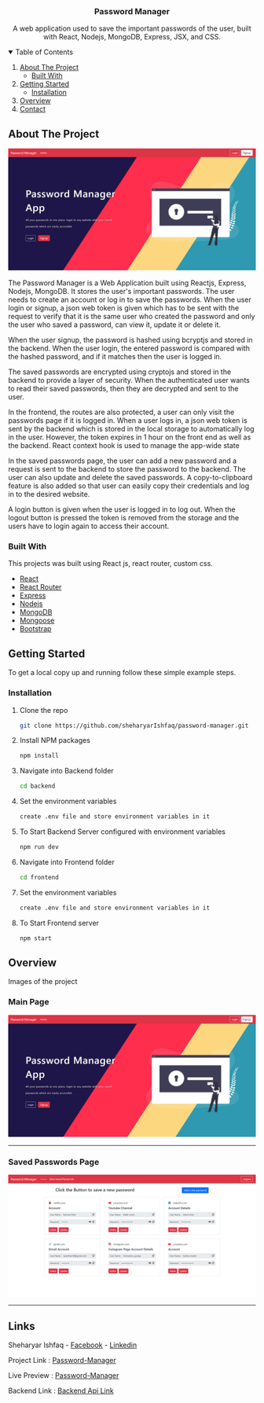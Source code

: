 <!-- PROJECT LOGO -->
<br />
<p align="center">

  <h3 align="center">Password Manager</h3>

  <p align="center">
    A web application used to save the important passwords of the user, built with React, Nodejs, MongoDB, Express, JSX, and CSS.
    <br />
  </p>
</p>

<!-- TABLE OF CONTENTS -->
<details open="open">
  <summary>Table of Contents</summary>
  <ol>
    <li>
      <a href="#about-the-project">About The Project</a>
      <ul>
        <li><a href="#built-with">Built With</a></li>
      </ul>
    </li>
    <li>
      <a href="#getting-started">Getting Started</a>
      <ul>
        <li><a href="#installation">Installation</a></li>
      </ul>
    </li>
    <li><a href="#overview">Overview</a></li>
    <li><a href="#contact">Contact</a></li>
  </ol>
</details>

<!-- ABOUT THE PROJECT -->

## About The Project

![Main Page](./readme-images/main-page.png)

The Password Manager is a Web Application built using Reactjs, Express, Nodejs, MongoDB. It stores the user's important passwords. The user needs to create an account or log in to save the passwords. When the user login or signup, a json web token is given which has to be sent with the request to verify that it is the same user who created the password and only the user who saved a password, can view it, update it or delete it.

When the user signup, the password is hashed using bcryptjs and stored in the backend. When the user login, the entered password is compared with the hashed password, and if it matches then the user is logged in.

The saved passwords are encrypted using cryptojs and stored in the backend to provide a layer of security. When the authenticated user wants to read their saved passwords, then they are decrypted and sent to the user.

In the frontend, the routes are also protected, a user can only visit the passwords page if it is logged in. When a user logs in, a json web token is sent by the backend which is stored in the local storage to automatically log in the user. However, the token expires in 1 hour on the front end as well as the backend. React context hook is used to manage the app-wide state

In the saved passwords page, the user can add a new password and a request is sent to the backend to store the password to the backend. The user can also update and delete the saved passwords. A copy-to-clipboard feature is also added so that user can easily copy their credentials and log in to the desired website.

A login button is given when the user is logged in to log out. When the logout button is pressed the token is removed from the storage and the users have to login again to access their account.

### Built With

This projects was built using React js, react router, custom css.

- [React](https://reactjs.org/)
- [React Router](https://reactrouter.com/)
- [Express](https://expressjs.com/)
- [Nodejs](https://nodejs.org/en/)
- [MongoDB](https://www.mongodb.com/)
- [Mongoose](https://mongoosejs.com/)
- [Bootstrap](https://getbootstrap.com/)

<!-- GETTING STARTED -->

## Getting Started

To get a local copy up and running follow these simple example steps.

### Installation

1. Clone the repo
   ```sh
   git clone https://github.com/sheharyarIshfaq/password-manager.git
   ```
1. Install NPM packages
   ```sh
   npm install
   ```
1. Navigate into Backend folder
   ```sh
   cd backend
   ```
1. Set the environment variables
   ```sh
   create .env file and store environment variables in it
   ```
1. To Start Backend Server configured with environment variables
   ```sh
   npm run dev
   ```
1. Navigate into Frontend folder
   ```sh
   cd frontend
   ```
1. Set the environment variables
   ```sh
   create .env file and store environment variables in it
   ```
1. To Start Frontend server
   ```sh
   npm start
   ```

## Overview

Images of the project

### Main Page

![Main Page](./readme-images/main-page.png)

---

### Saved Passwords Page

![Saved Passwords Page](./readme-images/saved-passwords.png)

---

<!-- CONTACT -->

## Links

Sheharyar Ishfaq - [Facebook](https://web.facebook.com/sheharyarishfaq1) - [Linkedin](https://www.linkedin.com/in/sheharyar-ishfaq/)

Project Link : [Password-Manager](https://github.com/sheharyarIshfaq/password-manager.git)

Live Preview : [Password-Manager](https://password-manager-80661.web.app/)

Backend Link : [Backend Api Link](https://mern-password-manager.herokuapp.com/)

